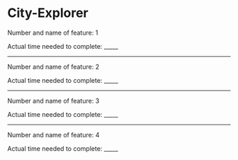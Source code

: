 # City-Explorer

Number and name of feature: 1

Actual time needed to complete: _____

************************************************************
Number and name of feature: 2

Actual time needed to complete: _____

************************************************************
Number and name of feature: 3

Actual time needed to complete: _____

************************************************************
Number and name of feature: 4

Actual time needed to complete: _____



